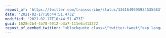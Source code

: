 ```yaml
---
repost_of: 'https://twitter.com/transscribe/status/1361649995934535683?s=09'
date: '2021-02-17T10:44:51.473Z'
modified: '2021-02-17T10:44:51.473Z'
guid: 1628e2b4-4b78-4012-b3a7-111e6a413272
repost_of_oembed_twitter: "<blockquote class=\"twitter-tweet\"><p lang=\"en\" dir=\"ltr\">A British man will be like “Fuck those tr*nnies, they should be tortured out of existence”<br><br>And British feminists will be like “\U0001F60D\U0001F60D\U0001F60D thank you for bravely standing up for women \U0001F60D\U0001F60D\U0001F60D”</p>&mdash; Katelyn Burns (@transscribe) <a href=\"https://twitter.com/transscribe/status/1361649995934535683?ref_src=twsrc%5Etfw\">February 16, 2021</a></blockquote>\n<script async src=\"https://platform.twitter.com/widgets.js\" charset=\"utf-8\"></script>\n"
---
```

 
